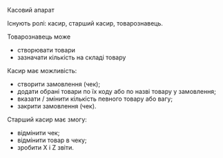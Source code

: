 Касовий апарат

Існують ролі: касир, старший касир, товарознавець.

Товарознавець може 
- створювати товари 
- зазначати кількість на складі товару

Касир має можливість:
- створити замовлення (чек);
- додати обрані товари по їх коду або по назві товару у замовлення;
- вказати / змінити кількість певного товару або вагу;
- закрити замовлення (чек).

Старший касир має змогу:
- відмінити чек;
- відмінити товар в чеку;
- зробити  X і Z звіти. 
